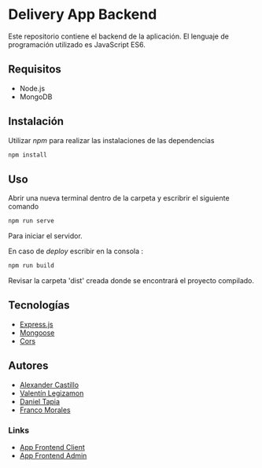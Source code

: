 # Delivery App Backend

Este repositorio contiene el backend de la aplicación. El lenguaje de programación utilizado es JavaScript ES6.

## Requisitos 
* Node.js
* MongoDB

## Instalación

Utilizar _npm_ para realizar las instalaciones de las dependencias

```bash
npm install
```
## Uso 
Abrir una nueva terminal dentro de la carpeta y escribrir el siguiente comando
```bash
npm run serve 
```
Para iniciar el servidor.

En caso de _deploy_ escribir en la consola : 
```bash
npm run build 
```
Revisar la carpeta 'dist' creada donde se encontrará el proyecto compilado.
## Tecnologías
* [Express.js](https://www.npmjs.com/package/express)
* [Mongoose](https://www.npmjs.com/package/mongoose)
* [Cors](https://www.npmjs.com/package/cors)

## Autores 
* [Alexander Castillo](https://github.com/AlexMarceloCastillo)
* [Valentín Legizamon](https://github.com/valeguizamon)
* [Daniel Tapia](https://github.com/danieltapia2019)
* [Franco Morales](https://github.com/Franco-Morales)

### Links 
* [App Frontend Client](https://github.com/AlexMarceloCastillo/Delivery-App-Front-Cliente)
* [App Frontend Admin](https://github.com/valeguizamon/Delivery-App-Front-Admin)
